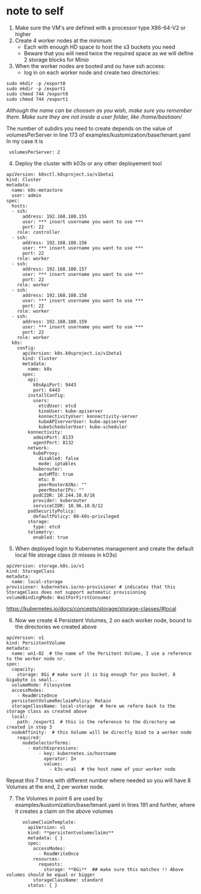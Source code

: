 # note to self 

1. Make sure the VM's are defined with a processor type X86-64-V2 or higher
2. Create 4 worker nodes at the minimum
   - Each with enough HD space to host the s3 buckets you need
   - Beware that you will need twice the required space as we will define 2 storage blocks for Minio
3. When the worker nodes are booted and ou have ssh access:
   - log in on each worker node and create two directories:
```
sudo mkdir -p /export0
sudo mkdir -p /export1
sudo chmod 744 /export0
sudo chmod 744 /export1
```
_Although the name can be choosen as you wish, make sure you remember them. Make sure they are not inside a user folder, like /home/bastiaan/_

The number of subdirs you need to create depends on the value of volumesPerServer in line 173 of examples/kustomization/base/tenant.yaml 
In my case it is
```
 volumesPerServer: 2
```

4. Deploy the cluster with k03s or any other deployement tool
```
apiVersion: k0sctl.k0sproject.io/v1beta1
kind: Cluster
metadata:
  name: k0s-metastore
  user: admin
spec:
  hosts:
  - ssh:
      address: 192.168.180.155
      user: *** insert username you want to use ***
      port: 22
    role: controller
  - ssh:
      address: 192.168.180.156
      user: *** insert username you want to use ***
      port: 22
    role: worker
  - ssh:
      address: 192.168.180.157
      user: *** insert username you want to use ***
      port: 22
    role: worker
  - ssh:
      address: 192.168.180.158
      user: *** insert username you want to use ***
      port: 22
    role: worker
  - ssh:
      address: 192.168.180.159
      user: *** insert username you want to use ***
      port: 22
    role: worker    
  k0s:
    config:
      apiVersion: k0s.k0sproject.io/v1beta1
      kind: Cluster
      metadata:
        name: k0s
      spec:
        api:
          k0sApiPort: 9443
          port: 6443
        installConfig:
          users:
            etcdUser: etcd
            kineUser: kube-apiserver
            konnectivityUser: konnectivity-server
            kubeAPIserverUser: kube-apiserver
            kubeSchedulerUser: kube-scheduler
        konnectivity:
          adminPort: 8133
          agentPort: 8132
        network:
          kubeProxy:
            disabled: false
            mode: iptables
          kuberouter:
            autoMTU: true
            mtu: 0
            peerRouterASNs: ""
            peerRouterIPs: ""
          podCIDR: 10.244.10.0/16
          provider: kuberouter
          serviceCIDR: 10.96.10.0/12
        podSecurityPolicy:
          defaultPolicy: 00-k0s-privileged
        storage:
          type: etcd
        telemetry:
          enabled: true
```
5. When deployed login to Kubernetes management and create the default local file storage class  (it misses in k03s)
```
apiVersion: storage.k8s.io/v1
kind: StorageClass
metadata:
  name: local-storage
provisioner: kubernetes.io/no-provisioner # indicates that this StorageClass does not support automatic provisioning
volumeBindingMode: WaitForFirstConsumer
```
https://kubernetes.io/docs/concepts/storage/storage-classes/#local

6. Now we create 4 Persistent Volumes, 2 on each worker node, bound to the directories we created above
```
apiVersion: v1
kind: PersistentVolume
metadata:
  name: wn1-02  # the name of the Persitent Volume, I use a reference to the worker node nr.
spec:
  capacity:
    storage: 8Gi # make sure it is big enough for you bucket. 8 Gigabyte is small.. 
  volumeMode: Filesystem
  accessModes:
    - ReadWriteOnce
  persistentVolumeReclaimPolicy: Retain
  storageClassName: local-storage  # here we refere back to the storage class as created above 
  local:
    path: /export1  # this is the reference to the directory we created in step 3
  nodeAffinity:  # this Volume will be directly bind to a worker node
    required:
      nodeSelectorTerms:
        - matchExpressions:
            - key: kubernetes.io/hostname
              operator: In
              values:
                - k3s-wna1  # the host name of your worker node
```
Repeat this 7 times with different number where needed so you will have 8 Volumes at the end, 2 per worker node. 

7. The Volumes in point 6 are used by examples/kustomization/base/tenant.yaml in lines 191 and further, where it creates a claim on the above volumes
```
      volumeClaimTemplate:
        apiVersion: v1
        kind: **persistentvolumeclaims**
        metadata: { }
        spec:
          accessModes:
            - ReadWriteOnce
          resources:
            requests:
              storage: **8Gi**  ## make sure this matches !! Above volumes should be equal or bigger 
          storageClassName: standard
        status: { }
```
